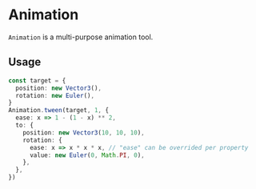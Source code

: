 # Animation

`Animation` is a multi-purpose animation tool.

## Usage

```ts
const target = {
  position: new Vector3(),
  rotation: new Euler(),
}
Animation.tween(target, 1, {
  ease: x => 1 - (1 - x) ** 2,
  to: {
    position: new Vector3(10, 10, 10),
    rotation: {
      ease: x => x * x * x, // "ease" can be overrided per property
      value: new Euler(0, Math.PI, 0),
    },
  },
})
```
